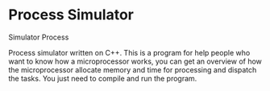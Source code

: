 # Process Simulator
Simulator Process

Process simulator written on C++. 
This is a program for help people who want to know how a microprocessor works, 
you can get an overview of how the microprocessor allocate memory and time for processing and dispatch the tasks.
You just need to compile and run the program.
